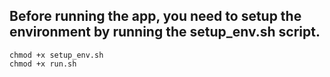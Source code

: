 


## Before running the app, you need to setup the environment by running the setup_env.sh script.
    chmod +x setup_env.sh
    chmod +x run.sh